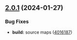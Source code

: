 ## [2.0.1](https://github.com/retejs/dock-plugin/compare/v2.0.0...v2.0.1) (2024-01-27)


### Bug Fixes

* **build:** source maps ([4016187](https://github.com/retejs/dock-plugin/commit/401618721cd8a4b6cde643fbbb4bd828c15b5b48))
